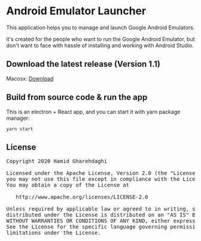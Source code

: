 # Android Emulator Launcher
This application helps you to manage and launch Google Android Emulators.

it's created for the people who want to run the Google Android Emulator, but don't want to face with hassle of installing and working with Android Studio.


## Download the latest release (Version 1.1)
Macosx: [Download](https://github.com/hamidness/AndroidEmulatorLauncher/releases/download/v1.1/android-emu-launcher-darwin-x64-1.1.0.zip)

## Build from source code & run the app
This is an electron + React app, and you can start it with yarn package manager:

`yarn start`

## License
<pre>
Copyright 2020 Hamid Gharehdaghi

Licensed under the Apache License, Version 2.0 (the "License");
you may not use this file except in compliance with the License.
You may obtain a copy of the License at

   http://www.apache.org/licenses/LICENSE-2.0

Unless required by applicable law or agreed to in writing, software
distributed under the License is distributed on an "AS IS" BASIS,
WITHOUT WARRANTIES OR CONDITIONS OF ANY KIND, either express or implied.
See the License for the specific language governing permissions and
limitations under the License.
</pre>
